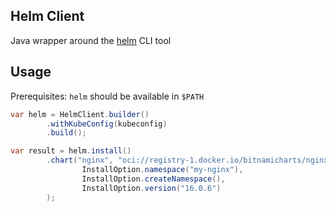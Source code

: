 ## Helm Client

Java wrapper around the [helm](https://helm.sh/) CLI tool

## Usage

Prerequisites: `helm` should be available in `$PATH`

```java
var helm = HelmClient.builder()
        .withKubeConfig(kubeconfig)
        .build();

var result = helm.install()
        .chart("nginx", "oci://registry-1.docker.io/bitnamicharts/nginx",
                InstallOption.namespace("my-nginx"),
                InstallOption.createNamespace(),
                InstallOption.version("16.0.6")
        );
```